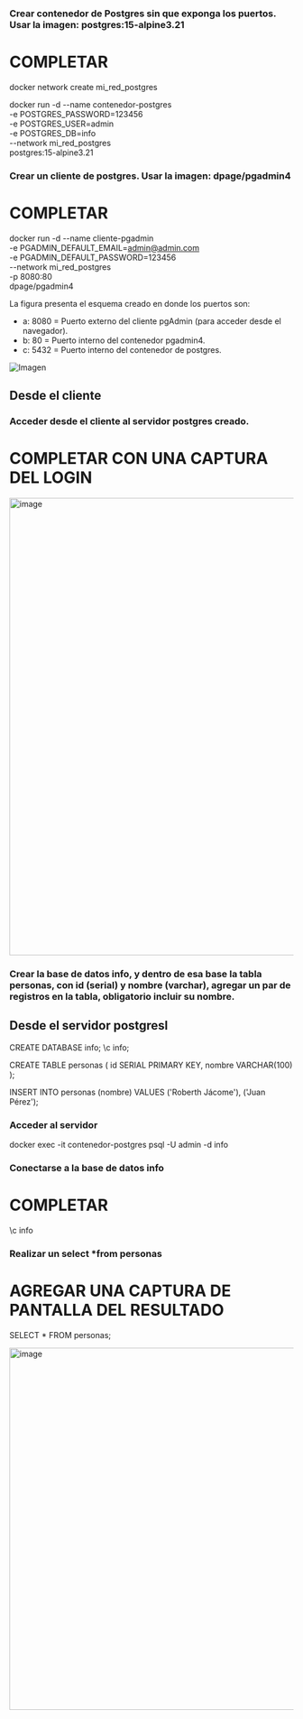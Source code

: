 ### Crear contenedor de Postgres sin que exponga los puertos. Usar la imagen: postgres:15-alpine3.21
# COMPLETAR
docker network create mi_red_postgres

docker run -d --name contenedor-postgres \
-e POSTGRES_PASSWORD=123456 \
-e POSTGRES_USER=admin \
-e POSTGRES_DB=info \
--network mi_red_postgres \
postgres:15-alpine3.21

### Crear un cliente de postgres. Usar la imagen: dpage/pgadmin4

# COMPLETAR
docker run -d --name cliente-pgadmin \
-e PGADMIN_DEFAULT_EMAIL=admin@admin.com \
-e PGADMIN_DEFAULT_PASSWORD=123456 \
--network mi_red_postgres \
-p 8080:80 \
dpage/pgadmin4

La figura presenta el esquema creado en donde los puertos son:

- a: 8080 = Puerto externo del cliente pgAdmin (para acceder desde el navegador).
- b: 80 = Puerto interno del contenedor pgadmin4.
- c: 5432 = Puerto interno del contenedor de postgres.

![Imagen](esquema-2-ejercicio.PNG)

## Desde el cliente
### Acceder desde el cliente al servidor postgres creado.
# COMPLETAR CON UNA CAPTURA DEL LOGIN
<img width="1912" height="811" alt="image" src="https://github.com/user-attachments/assets/54d09fa3-7c35-4bdf-b254-5a4c9f24547b" />


### Crear la base de datos info, y dentro de esa base la tabla personas, con id (serial) y nombre (varchar), agregar un par de registros en la tabla, obligatorio incluir su nombre.

## Desde el servidor postgresl
CREATE DATABASE info;
\c info;

CREATE TABLE personas (
    id SERIAL PRIMARY KEY,
    nombre VARCHAR(100)
);

INSERT INTO personas (nombre) VALUES
('Roberth Jácome'),
('Juan Pérez');

### Acceder al servidor
docker exec -it contenedor-postgres psql -U admin -d info

### Conectarse a la base de datos info
# COMPLETAR
\c info

### Realizar un select *from personas
# AGREGAR UNA CAPTURA DE PANTALLA DEL RESULTADO
SELECT * FROM personas;

<img width="971" height="642" alt="image" src="https://github.com/user-attachments/assets/651d8440-49a6-4b71-96b0-ee4815a811d4" />

